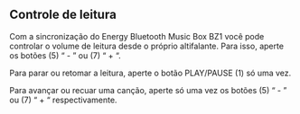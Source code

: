 ## Controle de leitura

Com a sincronização do Energy Bluetooth Music Box BZ1 você pode controlar o volume de leitura desde o próprio altifalante. Para isso, aperte os botões (5) “ - ” ou (7) “ + “.

Para parar ou retomar a leitura, aperte o botão PLAY/PAUSE (1) só uma vez.

Para avançar ou recuar uma canção, aperte só uma vez os botões (5) “ - ” ou (7) “ + “ respectivamente.

